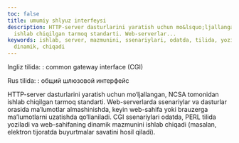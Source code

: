 ```yaml
---
toc: false
title: umumiy shlyuz interfeysi
description: HTTP-server dasturlarini yaratish uchun mo&lsquo;ljallangan, NCSA tomonidan
  ishlab chiqilgan tarmoq standarti. Web-serverlar...
keywords: ishlab, server, mazmunini, ssenariylari, odatda, tilida, yoziladi, sahifaning,
  dinamik, chiqadi
---
```


Ingliz tilida:
:   common gateway interface (CGI)

Rus tilida:
:   общий шлюзовой интерфейс

HTTP-server dasturlarini yaratish uchun mo‘ljallangan, NCSA tomonidan ishlab chiqilgan tarmoq standarti. Web-serverlarda ssenariylar va dasturlar orasida ma’lumotlar almashinishda, keyin web-sahifa yoki brauzerga ma’lumotlarni uzatishda qo‘llaniladi. CGI ssenariylari odatda, PERL tilida yoziladi va web-sahifaning dinamik mazmunini ishlab chiqadi (masalan, elektron tijoratda buyurtmalar savatini hosil qiladi).